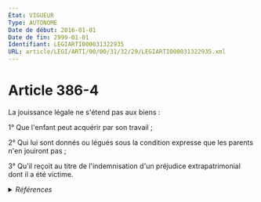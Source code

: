 ```yaml
---
État: VIGUEUR
Type: AUTONOME
Date de début: 2016-01-01
Date de fin: 2999-01-01
Identifiant: LEGIARTI000031322935
URL: article/LEGI/ARTI/00/00/31/32/29/LEGIARTI000031322935.xml
---
```


<h1>Article 386-4</h1>

La jouissance légale ne s'étend pas aux biens :<br />

1° Que l'enfant peut acquérir par son travail ;<br />

2° Qui lui sont donnés ou légués sous la condition expresse que les parents n'en
jouiront pas ;<br />

3° Qu'il reçoit au titre de l'indemnisation d'un préjudice extrapatrimonial dont
il a été victime.


<details>
  <summary><em>Références</em></summary>

  <h2>Articles faisant référence à l'article</h2>
  
  <ul>
    <li>
      <a href="https://legal.tricoteuses.fr//redirection/LEGIARTI000031322334?vers=git&vers=legifrance">Ordonnance n° 2015-1288 du 15 octobre 2015 portant simplification et modernisation du droit de la famille - article 3 ENTIEREMENT_MODIF</a> CREE source
    </li>
  </ul>
  
  <h2>Références faites par l'article</h2>
  
  <ul>
    <li>
      2015-10-15 CREE cible <a href="https://legal.tricoteuses.fr//redirection/LEGIARTI000031322334?vers=git&vers=legifrance">Ordonnance n° 2015-1288 du 15 octobre 2015 portant simplification et modernisation du droit de la famille - article 3 ENTIEREMENT_MODIF</a>
    </li>
  </ul>
</details>
